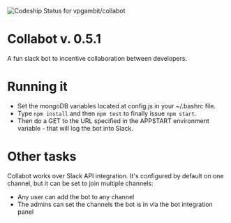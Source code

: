 ![Codeship Status for vpgambit/collabot](https://codeship.com/projects/87838d20-936b-0132-849a-5668b62cd35b/status?branch=dev)

Collabot v. 0.5.1
=================
A fun slack bot to incentive collaboration between developers.


Running it
==========

- Set the mongoDB variables located at config.js in your ~/.bashrc file.
- Type `npm install` and then `npm test` to finally issue `npm start`. 
- Then do a GET to the URL specified in the APPSTART environment variable - that will log the bot into Slack. 


Other tasks
===========

Collabot works over Slack API integration. It's configured by default on one channel, but it can be set to join multiple channels:

* Any user can add the bot to any channel 
* The admins can set the channels the bot is in via the bot integration panel